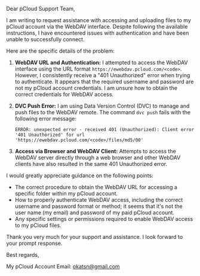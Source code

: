 Dear pCloud Support Team,

I am writing to request assistance with accessing and uploading files to my pCloud account via the WebDAV interface. Despite following the available instructions, I have encountered issues with authentication and have been unable to successfully connect.

Here are the specific details of the problem:

1. **WebDAV URL and Authentication:**
   I attempted to access the WebDAV interface using the URL format `https://ewebdav.pcloud.com/<code>`. However, I consistently receive a "401 Unauthorized" error when trying to authenticate. It appears that the required username and password are not my pCloud account credentials. I am unsure how to obtain the correct credentials for WebDAV access.

2. **DVC Push Error:**
   I am using Data Version Control (DVC) to manage and push files to the WebDAV remote. The command `dvc push` fails with the following error message:
   ```
   ERROR: unexpected error - received 401 (Unauthorized): Client error '401 Unauthorized' for url 'https://ewebdav.pcloud.com/<code>/files/md5/00'
   ```

3. **Access via Browser and WebDAV Client:**
   Attempts to access the WebDAV server directly through a web browser and other WebDAV clients have also resulted in the same 401 Unauthorized error.

I would greatly appreciate guidance on the following points:
- The correct procedure to obtain the WebDAV URL for accessing a specific folder within my pCloud account.
- How to properly authenticate WebDAV access, including the correct username and password format or method; it seems that it's not the user name (my email) and password of my paid pCloud account.
- Any specific settings or permissions required to enable WebDAV access to my pCloud files.

Thank you very much for your support and assistance. I look forward to your prompt response.

Best regards,

My pCloud Account Email: okatsn@gmail.com

